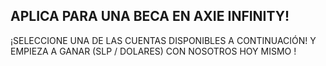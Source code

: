 ## APLICA PARA UNA BECA EN AXIE INFINITY!

¡SELECCIONE UNA DE LAS CUENTAS DISPONIBLES A CONTINUACIÓN! Y EMPIEZA A GANAR (SLP / DOLARES) CON NOSOTROS HOY MISMO !


<center><div id="interact-61ccf9ae0a90d700186dfa52"></div><script>var app_61ccf9ae0a90d700186dfa52;(function(d, t){var s=d.createElement(t),options={"appId":"61ccf9ae0a90d700186dfa52","width":"800","height":"800","async":true,"host":"quiz.tryinteract.com","no_cover":true,"redirect_host":true, "footer":"show"};s.src='https://i.tryinteract.com/embed/app.js';s.onload=s.onreadystatechange=function(){var rs=this.readyState;if(rs)if(rs!='complete')if(rs!='loaded')return;try{app_61ccf9ae0a90d700186dfa52=new InteractApp();app_61ccf9ae0a90d700186dfa52.initialize(options);app_61ccf9ae0a90d700186dfa52.display();}catch(e){}};var scr=d.getElementsByTagName(t)[0],par=scr.parentNode;par.insertBefore(s,scr);})(document,'script');</script></center>















